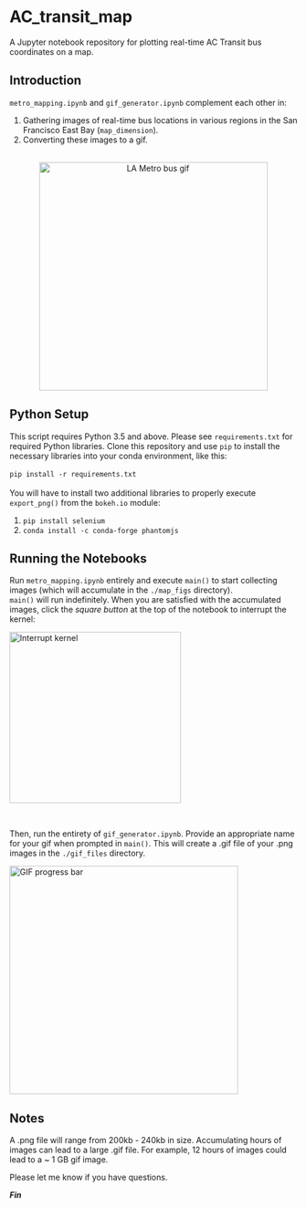 # AC_transit_map

A Jupyter notebook repository for plotting real-time AC Transit bus coordinates on a map.
## **Introduction**<br>
```metro_mapping.ipynb``` and ```gif_generator.ipynb``` complement each other in:
1) Gathering images of real-time bus locations in various regions in the San Francisco East Bay (```map_dimension```).
2) Converting these images to a gif.
<br><br>
<p align = 'center'>
<img src=https://i.imgur.com/dLVQRd1.gif alt="LA Metro bus gif"
    width=400><br>
</p>

## **Python Setup**<br>
This script requires Python 3.5 and above. Please see ```requirements.txt``` for required Python libraries. Clone this repository and use ```pip``` to install the necessary libraries into your conda environment, like this:<br><br>
```pip install -r requirements.txt``` <br><br>
You will have to install two additional libraries to properly execute ```export_png()``` from the ```bokeh.io``` module:<br>
1) ```pip install selenium``` 
2) ```conda install -c conda-forge phantomjs```


## **Running the Notebooks**<br>
Run ```metro_mapping.ipynb``` entirely and execute ```main()``` to start collecting images (which will accumulate in the ```./map_figs``` directory).
<br>```main()``` will run indefinitely. When you are satisfied with the accumulated images, click the *square button* at the top of the notebook to interrupt the kernel:
<br>
<p align = 'left'>
<img src=https://i.imgur.com/0GbrRqH.png alt="Interrupt kernel"
    width=300><br>
</p><br>


Then, run the entirety of ```gif_generator.ipynb```. Provide an appropriate name for your gif when prompted in ```main()```. This will create a .gif file of your .png images in the ```./gif_files``` directory.
<br>
<p align = 'left'>
<img src=https://i.imgur.com/USkyq0P.png alt="GIF progress bar"
    width=400>
</p>

## **Notes**<br>
A .png file will range from 200kb - 240kb in size. Accumulating hours of images can lead to a large .gif file. For example, 12 hours of images could lead to a ~ 1 GB gif image.

Please let me know if you have questions.

***Fin***


